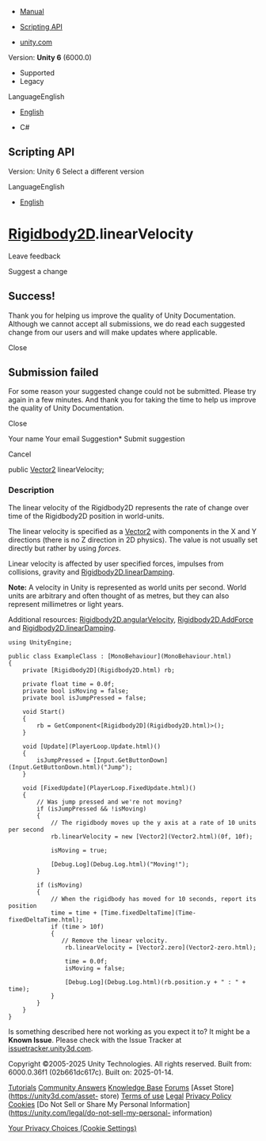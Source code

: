 [ ]()

  * [Manual](../Manual/index.html)
  * [Scripting API](../ScriptReference/index.html)

  * [unity.com](https://unity.com/)

Version: **Unity 6** (6000.0)

  * Supported
  * Legacy

LanguageEnglish

  * [English]()

  * C#

[ ](https://docs.unity3d.com)

## Scripting API

Version: Unity 6 Select a different version

LanguageEnglish

  * [English]()

#  [Rigidbody2D](Rigidbody2D.html).linearVelocity

Leave feedback

Suggest a change

## Success!

Thank you for helping us improve the quality of Unity Documentation. Although
we cannot accept all submissions, we do read each suggested change from our
users and will make updates where applicable.

Close

## Submission failed

For some reason your suggested change could not be submitted. Please <a>try
again</a> in a few minutes. And thank you for taking the time to help us
improve the quality of Unity Documentation.

Close

Your name Your email Suggestion* Submit suggestion

Cancel

[ ]()

public [Vector2](Vector2.html) linearVelocity;

### Description

The linear velocity of the Rigidbody2D represents the rate of change over time
of the Rigidbody2D position in world-units.

The linear velocity is specified as a [Vector2](Vector2.html) with components
in the X and Y directions (there is no Z direction in 2D physics). The value
is not usually set directly but rather by using _forces_.  
  
Linear velocity is affected by user specified forces, impulses from
collisions, gravity and
[Rigidbody2D.linearDamping](Rigidbody2D-linearDamping.html).  
  
**Note:** A velocity in Unity is represented as world units per second. World
units are arbitrary and often thought of as metres, but they can also
represent millimetres or light years.  
  
Additional resources:
[Rigidbody2D.angularVelocity](Rigidbody2D-angularVelocity.html),
[Rigidbody2D.AddForce](Rigidbody2D.AddForce.html) and
[Rigidbody2D.linearDamping](Rigidbody2D-linearDamping.html).

    
    
    using UnityEngine;  
      
    public class ExampleClass : [MonoBehaviour](MonoBehaviour.html)
    {
        private [Rigidbody2D](Rigidbody2D.html) rb;  
      
        private float time = 0.0f;
        private bool isMoving = false;
        private bool isJumpPressed = false;
     
        void Start()
        {
            rb = GetComponent<[Rigidbody2D](Rigidbody2D.html)>();
        }  
      
        void [Update](PlayerLoop.Update.html)()
        {
            isJumpPressed = [Input.GetButtonDown](Input.GetButtonDown.html)("Jump");
        }  
      
        void [FixedUpdate](PlayerLoop.FixedUpdate.html)()
        {
            // Was jump pressed and we're not moving?
            if (isJumpPressed && !isMoving)
            {
                // The rigidbody moves up the y axis at a rate of 10 units per second
                rb.linearVelocity = new [Vector2](Vector2.html)(0f, 10f);  
      
                isMoving = true;  
      
                [Debug.Log](Debug.Log.html)("Moving!");
            }  
      
            if (isMoving)
            {
                // When the rigidbody has moved for 10 seconds, report its position
                time = time + [Time.fixedDeltaTime](Time-fixedDeltaTime.html);
                if (time > 10f)
                {
                   // Remove the linear velocity.
                    rb.linearVelocity = [Vector2.zero](Vector2-zero.html);  
      
                    time = 0.0f;
                    isMoving = false;
     
                    [Debug.Log](Debug.Log.html)(rb.position.y + " : " + time);
                }
            }
        }
    }

Is something described here not working as you expect it to? It might be a
**Known Issue**. Please check with the Issue Tracker at
[issuetracker.unity3d.com](https://issuetracker.unity3d.com).

Copyright ©2005-2025 Unity Technologies. All rights reserved. Built from:
6000.0.36f1 (02b661dc617c). Built on: 2025-01-14.

[Tutorials](https://unity3d.com/learn) [Community
Answers](https://answers.unity3d.com) [Knowledge
Base](https://support.unity3d.com/hc/en-us)
[Forums](https://forum.unity3d.com) [Asset Store](https://unity3d.com/asset-
store) [Terms of use](https://docs.unity3d.com/Manual/TermsOfUse.html)
[Legal](https://unity.com/legal) [Privacy
Policy](https://unity.com/legal/privacy-policy)
[Cookies](https://unity.com/legal/cookie-policy) [Do Not Sell or Share My
Personal Information](https://unity.com/legal/do-not-sell-my-personal-
information)

[Your Privacy Choices (Cookie Settings)](javascript:void\(0\);)

